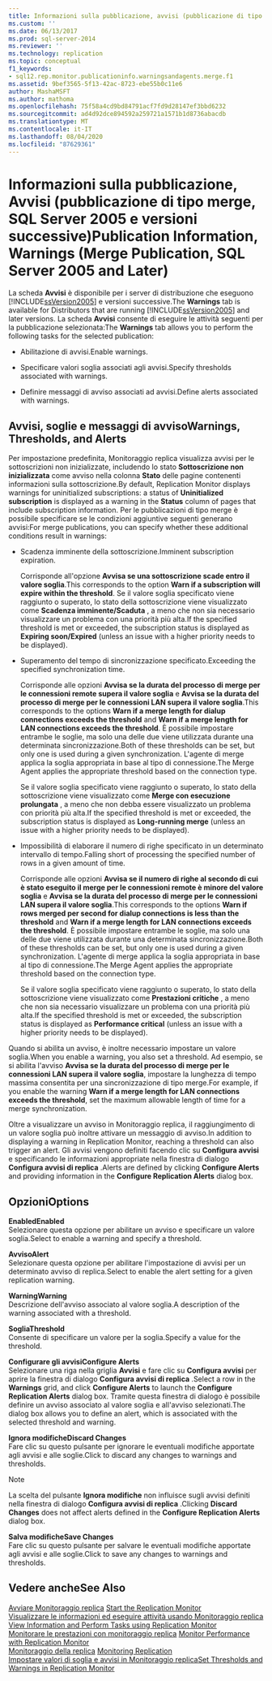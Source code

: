 ```yaml
---
title: Informazioni sulla pubblicazione, avvisi (pubblicazione di tipo merge, SQL Server 2005 e versioni successive) | Microsoft Docs
ms.custom: ''
ms.date: 06/13/2017
ms.prod: sql-server-2014
ms.reviewer: ''
ms.technology: replication
ms.topic: conceptual
f1_keywords:
- sql12.rep.monitor.publicationinfo.warningsandagents.merge.f1
ms.assetid: 9bef3565-5f13-42ac-8723-ebe55b0c11e6
author: MashaMSFT
ms.author: mathoma
ms.openlocfilehash: 75f58a4cd9bd84791acf7fd9d28147ef3bbd6232
ms.sourcegitcommit: ad4d92dce894592a259721a1571b1d8736abacdb
ms.translationtype: MT
ms.contentlocale: it-IT
ms.lasthandoff: 08/04/2020
ms.locfileid: "87629361"
---
```

# <a name="publication-information-warnings-merge-publication-sql-server-2005-and-later"></a><span data-ttu-id="81424-102">Informazioni sulla pubblicazione, Avvisi (pubblicazione di tipo merge, SQL Server 2005 e versioni successive)</span><span class="sxs-lookup"><span data-stu-id="81424-102">Publication Information, Warnings (Merge Publication, SQL Server 2005 and Later)</span></span>
  <span data-ttu-id="81424-103"> La scheda **Avvisi** è disponibile per i server di distribuzione che eseguono [!INCLUDE[ssVersion2005](../../includes/ssversion2005-md.md)] e versioni successive.</span><span class="sxs-lookup"><span data-stu-id="81424-103">The **Warnings** tab is available for Distributors that are running [!INCLUDE[ssVersion2005](../../includes/ssversion2005-md.md)] and later versions.</span></span> <span data-ttu-id="81424-104">La scheda **Avvisi** consente di eseguire le attività seguenti per la pubblicazione selezionata:</span><span class="sxs-lookup"><span data-stu-id="81424-104">The **Warnings** tab allows you to perform the following tasks for the selected publication:</span></span>  
  
-   <span data-ttu-id="81424-105">Abilitazione di avvisi.</span><span class="sxs-lookup"><span data-stu-id="81424-105">Enable warnings.</span></span>  
  
-   <span data-ttu-id="81424-106">Specificare valori soglia associati agli avvisi.</span><span class="sxs-lookup"><span data-stu-id="81424-106">Specify thresholds associated with warnings.</span></span>  
  
-   <span data-ttu-id="81424-107">Definire messaggi di avviso associati ad avvisi.</span><span class="sxs-lookup"><span data-stu-id="81424-107">Define alerts associated with warnings.</span></span>  
  
## <a name="warnings-thresholds-and-alerts"></a><span data-ttu-id="81424-108">Avvisi, soglie e messaggi di avviso</span><span class="sxs-lookup"><span data-stu-id="81424-108">Warnings, Thresholds, and Alerts</span></span>  
 <span data-ttu-id="81424-109">Per impostazione predefinita, Monitoraggio replica visualizza avvisi per le sottoscrizioni non inizializzate, includendo lo stato **Sottoscrizione non inizializzata** come avviso nella colonna **Stato** delle pagine contenenti informazioni sulla sottoscrizione.</span><span class="sxs-lookup"><span data-stu-id="81424-109">By default, Replication Monitor displays warnings for uninitialized subscriptions: a status of **Uninitialized subscription** is displayed as a warning in the **Status** column of pages that include subscription information.</span></span> <span data-ttu-id="81424-110">Per le pubblicazioni di tipo merge è possibile specificare se le condizioni aggiuntive seguenti generano avvisi:</span><span class="sxs-lookup"><span data-stu-id="81424-110">For merge publications, you can specify whether these additional conditions result in warnings:</span></span>  
  
-   <span data-ttu-id="81424-111">Scadenza imminente della sottoscrizione.</span><span class="sxs-lookup"><span data-stu-id="81424-111">Imminent subscription expiration.</span></span>  
  
     <span data-ttu-id="81424-112">Corrisponde all'opzione **Avvisa se una sottoscrizione scade entro il valore soglia**.</span><span class="sxs-lookup"><span data-stu-id="81424-112">This corresponds to the option **Warn if a subscription will expire within the threshold**.</span></span> <span data-ttu-id="81424-113">Se il valore soglia specificato viene raggiunto o superato, lo stato della sottoscrizione viene visualizzato come **Scadenza imminente/Scaduta** , a meno che non sia necessario visualizzare un problema con una priorità più alta.</span><span class="sxs-lookup"><span data-stu-id="81424-113">If the specified threshold is met or exceeded, the subscription status is displayed as **Expiring soon/Expired** (unless an issue with a higher priority needs to be displayed).</span></span>  
  
-   <span data-ttu-id="81424-114">Superamento del tempo di sincronizzazione specificato.</span><span class="sxs-lookup"><span data-stu-id="81424-114">Exceeding the specified synchronization time.</span></span>  
  
     <span data-ttu-id="81424-115">Corrisponde alle opzioni **Avvisa se la durata del processo di merge per le connessioni remote supera il valore soglia** e **Avvisa se la durata del processo di merge per le connessioni LAN supera il valore soglia**.</span><span class="sxs-lookup"><span data-stu-id="81424-115">This corresponds to the options **Warn if a merge length for dialup connections exceeds the threshold** and **Warn if a merge length for LAN connections exceeds the threshold**.</span></span> <span data-ttu-id="81424-116">È possibile impostare entrambe le soglie, ma solo una delle due viene utilizzata durante una determinata sincronizzazione.</span><span class="sxs-lookup"><span data-stu-id="81424-116">Both of these thresholds can be set, but only one is used during a given synchronization.</span></span> <span data-ttu-id="81424-117">L'agente di merge applica la soglia appropriata in base al tipo di connessione.</span><span class="sxs-lookup"><span data-stu-id="81424-117">The Merge Agent applies the appropriate threshold based on the connection type.</span></span>  
  
     <span data-ttu-id="81424-118">Se il valore soglia specificato viene raggiunto o superato, lo stato della sottoscrizione viene visualizzato come **Merge con esecuzione prolungata** , a meno che non debba essere visualizzato un problema con priorità più alta.</span><span class="sxs-lookup"><span data-stu-id="81424-118">If the specified threshold is met or exceeded, the subscription status is displayed as **Long-running merge** (unless an issue with a higher priority needs to be displayed).</span></span>  
  
-   <span data-ttu-id="81424-119">Impossibilità di elaborare il numero di righe specificato in un determinato intervallo di tempo.</span><span class="sxs-lookup"><span data-stu-id="81424-119">Falling short of processing the specified number of rows in a given amount of time.</span></span>  
  
     <span data-ttu-id="81424-120">Corrisponde alle opzioni **Avvisa se il numero di righe al secondo di cui è stato eseguito il merge per le connessioni remote è minore del valore soglia** e **Avvisa se la durata del processo di merge per le connessioni LAN supera il valore soglia**.</span><span class="sxs-lookup"><span data-stu-id="81424-120">This corresponds to the options **Warn if rows merged per second for dialup connections is less than the threshold** and **Warn if a merge length for LAN connections exceeds the threshold**.</span></span> <span data-ttu-id="81424-121">È possibile impostare entrambe le soglie, ma solo una delle due viene utilizzata durante una determinata sincronizzazione.</span><span class="sxs-lookup"><span data-stu-id="81424-121">Both of these thresholds can be set, but only one is used during a given synchronization.</span></span> <span data-ttu-id="81424-122">L'agente di merge applica la soglia appropriata in base al tipo di connessione.</span><span class="sxs-lookup"><span data-stu-id="81424-122">The Merge Agent applies the appropriate threshold based on the connection type.</span></span>  
  
     <span data-ttu-id="81424-123">Se il valore soglia specificato viene raggiunto o superato, lo stato della sottoscrizione viene visualizzato come **Prestazioni critiche** , a meno che non sia necessario visualizzare un problema con una priorità più alta.</span><span class="sxs-lookup"><span data-stu-id="81424-123">If the specified threshold is met or exceeded, the subscription status is displayed as **Performance critical** (unless an issue with a higher priority needs to be displayed).</span></span>  
  
 <span data-ttu-id="81424-124">Quando si abilita un avviso, è inoltre necessario impostare un valore soglia.</span><span class="sxs-lookup"><span data-stu-id="81424-124">When you enable a warning, you also set a threshold.</span></span> <span data-ttu-id="81424-125">Ad esempio, se si abilita l'avviso **Avvisa se la durata del processo di merge per le connessioni LAN supera il valore soglia**, impostare la lunghezza di tempo massima consentita per una sincronizzazione di tipo merge.</span><span class="sxs-lookup"><span data-stu-id="81424-125">For example, if you enable the warning **Warn if a merge length for LAN connections exceeds the threshold**, set the maximum allowable length of time for a merge synchronization.</span></span>  
  
 <span data-ttu-id="81424-126">Oltre a visualizzare un avviso in Monitoraggio replica, il raggiungimento di un valore soglia può inoltre attivare un messaggio di avviso.</span><span class="sxs-lookup"><span data-stu-id="81424-126">In addition to displaying a warning in Replication Monitor, reaching a threshold can also trigger an alert.</span></span> <span data-ttu-id="81424-127">Gli avvisi vengono definiti facendo clic su **Configura avvisi** e specificando le informazioni appropriate nella finestra di dialogo **Configura avvisi di replica** .</span><span class="sxs-lookup"><span data-stu-id="81424-127">Alerts are defined by clicking **Configure Alerts** and providing information in the **Configure Replication Alerts** dialog box.</span></span>  
  
## <a name="options"></a><span data-ttu-id="81424-128">Opzioni</span><span class="sxs-lookup"><span data-stu-id="81424-128">Options</span></span>  
 <span data-ttu-id="81424-129">**Enabled**</span><span class="sxs-lookup"><span data-stu-id="81424-129">**Enabled**</span></span>  
 <span data-ttu-id="81424-130">Selezionare questa opzione per abilitare un avviso e specificare un valore soglia.</span><span class="sxs-lookup"><span data-stu-id="81424-130">Select to enable a warning and specify a threshold.</span></span>  
  
 <span data-ttu-id="81424-131">**Avviso**</span><span class="sxs-lookup"><span data-stu-id="81424-131">**Alert**</span></span>  
 <span data-ttu-id="81424-132">Selezionare questa opzione per abilitare l'impostazione di avvisi per un determinato avviso di replica.</span><span class="sxs-lookup"><span data-stu-id="81424-132">Select to enable the alert setting for a given replication warning.</span></span>  
  
 <span data-ttu-id="81424-133">**Warning**</span><span class="sxs-lookup"><span data-stu-id="81424-133">**Warning**</span></span>  
 <span data-ttu-id="81424-134">Descrizione dell'avviso associato al valore soglia.</span><span class="sxs-lookup"><span data-stu-id="81424-134">A description of the warning associated with a threshold.</span></span>  
  
 <span data-ttu-id="81424-135">**Soglia**</span><span class="sxs-lookup"><span data-stu-id="81424-135">**Threshold**</span></span>  
 <span data-ttu-id="81424-136">Consente di specificare un valore per la soglia.</span><span class="sxs-lookup"><span data-stu-id="81424-136">Specify a value for the threshold.</span></span>  
  
 <span data-ttu-id="81424-137">**Configurare gli avvisi**</span><span class="sxs-lookup"><span data-stu-id="81424-137">**Configure Alerts**</span></span>  
 <span data-ttu-id="81424-138">Selezionare una riga nella griglia **Avvisi** e fare clic su **Configura avvisi** per aprire la finestra di dialogo **Configura avvisi di replica** .</span><span class="sxs-lookup"><span data-stu-id="81424-138">Select a row in the **Warnings** grid, and click **Configure Alerts** to launch the **Configure Replication Alerts** dialog box.</span></span> <span data-ttu-id="81424-139">Tramite questa finestra di dialogo è possibile definire un avviso associato al valore soglia e all'avviso selezionati.</span><span class="sxs-lookup"><span data-stu-id="81424-139">The dialog box allows you to define an alert, which is associated with the selected threshold and warning.</span></span>  
  
 <span data-ttu-id="81424-140">**Ignora modifiche**</span><span class="sxs-lookup"><span data-stu-id="81424-140">**Discard Changes**</span></span>  
 <span data-ttu-id="81424-141">Fare clic su questo pulsante per ignorare le eventuali modifiche apportate agli avvisi e alle soglie.</span><span class="sxs-lookup"><span data-stu-id="81424-141">Click to discard any changes to warnings and thresholds.</span></span>  
  
> [!NOTE]  
>  <span data-ttu-id="81424-142"> La scelta del pulsante **Ignora modifiche** non influisce sugli avvisi definiti nella finestra di dialogo **Configura avvisi di replica** .</span><span class="sxs-lookup"><span data-stu-id="81424-142">Clicking **Discard Changes** does not affect alerts defined in the **Configure Replication Alerts** dialog box.</span></span>  
  
 <span data-ttu-id="81424-143">**Salva modifiche**</span><span class="sxs-lookup"><span data-stu-id="81424-143">**Save Changes**</span></span>  
 <span data-ttu-id="81424-144">Fare clic su questo pulsante per salvare le eventuali modifiche apportate agli avvisi e alle soglie.</span><span class="sxs-lookup"><span data-stu-id="81424-144">Click to save any changes to warnings and thresholds.</span></span>  
  
## <a name="see-also"></a><span data-ttu-id="81424-145">Vedere anche</span><span class="sxs-lookup"><span data-stu-id="81424-145">See Also</span></span>  
 <span data-ttu-id="81424-146">[Avviare Monitoraggio replica](monitor/start-the-replication-monitor.md) </span><span class="sxs-lookup"><span data-stu-id="81424-146">[Start the Replication Monitor](monitor/start-the-replication-monitor.md) </span></span>  
 <span data-ttu-id="81424-147">[Visualizzare le informazioni ed eseguire attività usando Monitoraggio replica](monitor/view-information-and-perform-tasks-replication-monitor.md) </span><span class="sxs-lookup"><span data-stu-id="81424-147">[View Information and Perform Tasks using Replication Monitor](monitor/view-information-and-perform-tasks-replication-monitor.md) </span></span>  
 <span data-ttu-id="81424-148">[Monitorare le prestazioni con monitoraggio replica](monitor/monitor-performance-with-replication-monitor.md) </span><span class="sxs-lookup"><span data-stu-id="81424-148">[Monitor Performance with Replication Monitor](monitor/monitor-performance-with-replication-monitor.md) </span></span>  
 <span data-ttu-id="81424-149">[Monitoraggio della replica](monitoring-replication.md) </span><span class="sxs-lookup"><span data-stu-id="81424-149">[Monitoring Replication](monitoring-replication.md) </span></span>  
 [<span data-ttu-id="81424-150">Impostare valori di soglia e avvisi in Monitoraggio replica</span><span class="sxs-lookup"><span data-stu-id="81424-150">Set Thresholds and Warnings in Replication Monitor</span></span>](monitor/set-thresholds-and-warnings-in-replication-monitor.md)  
  
  
